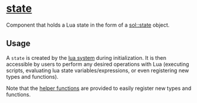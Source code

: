 # [state](state.hpp)

Component that holds a Lua state in the form of a [sol::state](https://github.com/ThePhD/sol2) object.

## Usage

A `state` is created by the [lua system](../systems/lua.md) during initialization. It is then accessible by users to perform any desired operations with Lua (executing scripts, evaluating lua state variables/expressions, or even registering new types and functions).

Note that the [helper functions](../helpers/) are provided to easily register new types and functions.